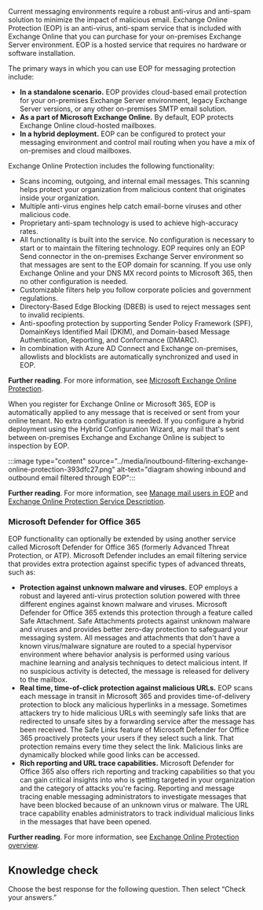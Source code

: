 Current messaging environments require a robust anti-virus and anti-spam solution to minimize the impact of malicious email. Exchange Online Protection (EOP) is an anti-virus, anti-spam service that is included with Exchange Online that you can purchase for your on-premises Exchange Server environment. EOP is a hosted service that requires no hardware or software installation.

The primary ways in which you can use EOP for messaging protection include:

 -  **In a standalone scenario.** EOP provides cloud-based email protection for your on-premises Exchange Server environment, legacy Exchange Server versions, or any other on-premises SMTP email solution.
 -  **As a part of Microsoft Exchange Online.** By default, EOP protects Exchange Online cloud-hosted mailboxes.
 -  **In a hybrid deployment.** EOP can be configured to protect your messaging environment and control mail routing when you have a mix of on-premises and cloud mailboxes.

Exchange Online Protection includes the following functionality:

 -  Scans incoming, outgoing, and internal email messages. This scanning helps protect your organization from malicious content that originates inside your organization.
 -  Multiple anti-virus engines help catch email-borne viruses and other malicious code.
 -  Proprietary anti-spam technology is used to achieve high-accuracy rates.
 -  All functionality is built into the service. No configuration is necessary to start or to maintain the filtering technology. EOP requires only an EOP Send connector in the on-premises Exchange Server environment so that messages are sent to the EOP domain for scanning. If you use only Exchange Online and your DNS MX record points to Microsoft 365, then no other configuration is needed.
 -  Customizable filters help you follow corporate policies and government regulations.
 -  Directory-Based Edge Blocking (DBEB) is used to reject messages sent to invalid recipients.
 -  Anti-spoofing protection by supporting Sender Policy Framework (SPF), DomainKeys Identified Mail (DKIM), and Domain-based Message Authentication, Reporting, and Conformance (DMARC).
 -  In combination with Azure AD Connect and Exchange on-premises, allowlists and blocklists are automatically synchronized and used in EOP.

**Further reading**. For more information, see [Microsoft Exchange Online Protection](https://products.office.com/exchange/exchange-email-security-spam-protection?azure-portal=true).

When you register for Exchange Online or Microsoft 365, EOP is automatically applied to any message that is received or sent from your online tenant. No extra configuration is needed. If you configure a hybrid deployment using the Hybrid Configuration Wizard, any mail that's sent between on-premises Exchange and Exchange Online is subject to inspection by EOP.<br>

:::image type="content" source="../media/inoutbound-filtering-exchange-online-protection-393dfc27.png" alt-text="diagram showing inbound and outbound email filtered through EOP":::


**Further reading**. For more information, see [Manage mail users in EOP](/office365/SecurityCompliance/eop/manage-mail-users-in-eop?azure-portal=true) and [Exchange Online Protection Service Description](/office365/servicedescriptions/exchange-online-protection-service-description/exchange-online-protection-service-description?azure-portal=true).

### Microsoft Defender for Office 365

EOP functionality can optionally be extended by using another service called Microsoft Defender for Office 365 (formerly Advanced Threat Protection, or ATP). Microsoft Defender includes an email filtering service that provides extra protection against specific types of advanced threats, such as:

 -  **Protection against unknown malware and viruses.** EOP employs a robust and layered anti-virus protection solution powered with three different engines against known malware and viruses. Microsoft Defender for Office 365 extends this protection through a feature called Safe Attachment. Safe Attachments protects against unknown malware and viruses and provides better zero-day protection to safeguard your messaging system. All messages and attachments that don't have a known virus/malware signature are routed to a special hypervisor environment where behavior analysis is performed using various machine learning and analysis techniques to detect malicious intent. If no suspicious activity is detected, the message is released for delivery to the mailbox.
 -  **Real time, time-of-click protection against malicious URLs.** EOP scans each message in transit in Microsoft 365 and provides time-of-delivery protection to block any malicious hyperlinks in a message. Sometimes attackers try to hide malicious URLs with seemingly safe links that are redirected to unsafe sites by a forwarding service after the message has been received. The Safe Links feature of Microsoft Defender for Office 365 proactively protects your users if they select such a link. That protection remains every time they select the link. Malicious links are dynamically blocked while good links can be accessed.
 -  **Rich reporting and URL trace capabilities.** Microsoft Defender for Office 365 also offers rich reporting and tracking capabilities so that you can gain critical insights into who is getting targeted in your organization and the category of attacks you're facing. Reporting and message tracing enable messaging administrators to investigate messages that have been blocked because of an unknown virus or malware. The URL trace capability enables administrators to track individual malicious links in the messages that have been opened.

**Further reading**. For more information, see [Exchange Online Protection overview](/office365/securitycompliance/eop/exchange-online-protection-overview?azure-portal=true).<br>

## Knowledge check

Choose the best response for the following question. Then select “Check your answers.”